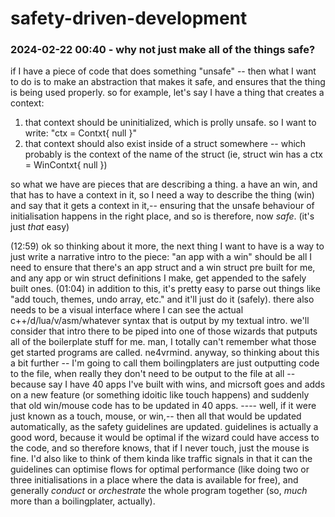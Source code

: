 # safety-driven-development

### 2024-02-22 00:40 - why not just make all of the things safe?

if I have a piece of code that does something "unsafe" -- then what I want to do is to make an abstraction that makes it safe, and ensures that the thing is being used properly. so for example, let's say I have a thing that creates a context:

1. that context should be uninitialized, which is prolly unsafe. so I want to write: "ctx = Contxt{ null }"
2. that context should also exist inside of a struct somewhere -- which probably is the context of the name of the struct (ie, struct win has a ctx = WinContxt{ null })

so what we have are pieces that are describing a thing. a have an win, and that has to have a context in it, so I need a way to describe the thing (win) and say that it gets a context in it,-- ensuring that the unsafe behaviour of initialisation happens in the right place, and so is therefore, now *safe*. (it's just *that* easy)

(12:59) ok so thinking about it more, the next thing I want to have is a way to just write a narrative intro to the piece: "an app with a win" should be all I need to ensure that there's an app struct and a win struct pre built for me, and any app or win struct definitions I make, get appended to the safely built ones. (01:04) in addition to this, it's pretty easy to parse out things like "add touch, themes, undo array, etc." and it'll just do it (safely). there also needs to be a visual interface where I can see the actual c++/d/lua/v/asm/whatever syntax that is output by my textual intro. we'll consider that intro there to be piped into one of those wizards that putputs all of the boilerplate stuff for me. man, I totally can't remember what those get started programs are called. ne4vrmind.
	anyway, so thinking about this a bit further -- I'm going to call them boilingplaters are just outputting code to the file, when really they don't need to be output to the file at all -- because say I have 40 apps I've built with wins, and micrsoft goes and adds on a new feature (or something idoitic like touch happens) and suddenly that old win/mouse code has to be updated in 40 apps. ---- well, if it were just known as a touch, mouse, or win,-- then all that would be updated automatically, as the safety guidelines are updated.
	guidelines is actually a good word, because it would be optimal if the wizard could have access to the code, and so therefore knows, that if I never touch, just the mouse is fine. I'd also like to think of them kinda like traffic signals in that it can the guidelines can optimise flows for optimal performance (like doing two or three initialisations in a place where the data is available for free), and generally *conduct* or *orchestrate* the whole program together (so, *much* more than a boilingplater, actually).
